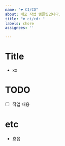 ```yaml
---
name: "❤️ CI/CD"
about: 배포 작업 템플릿입니다.
title: "❤️ ci/cd: "
labels: chore
assignees: ''

---
```


# Title

- xx

# TODO

- [ ] 작업 내용

# etc

- 흐읍
